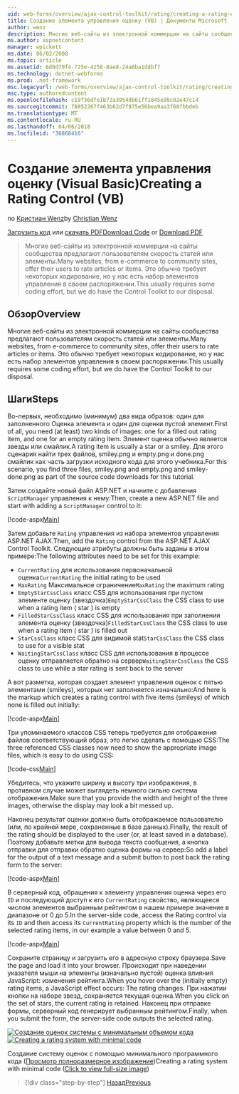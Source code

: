 ```yaml
---
uid: web-forms/overview/ajax-control-toolkit/rating/creating-a-rating-control-vb
title: Создание элемента управления оценку (VB) | Документы Microsoft
author: wenz
description: Многие веб-сайты из электронной коммерции на сайты сообщества предлагают пользователям скорость статей или элементы. Это обычно требует некоторых кодирование, но у нас есть...
ms.author: aspnetcontent
manager: wpickett
ms.date: 06/02/2008
ms.topic: article
ms.assetid: 6d0d70f4-725e-4258-8ae8-24a6ba1ddbf7
ms.technology: dotnet-webforms
ms.prod: .net-framework
msc.legacyurl: /web-forms/overview/ajax-control-toolkit/rating/creating-a-rating-control-vb
msc.type: authoredcontent
ms.openlocfilehash: c19f36dfe1b72a3954db61ff1845e99c02e47c14
ms.sourcegitcommit: f8852267f463b62d7f975e56bea9aa3f68fbbdeb
ms.translationtype: MT
ms.contentlocale: ru-RU
ms.lasthandoff: 04/06/2018
ms.locfileid: "30868416"
---
```

<a name="creating-a-rating-control-vb"></a><span data-ttu-id="9f710-104">Создание элемента управления оценку (Visual Basic)</span><span class="sxs-lookup"><span data-stu-id="9f710-104">Creating a Rating Control (VB)</span></span>
====================
<span data-ttu-id="9f710-105">по [Кристиан Wenz](https://github.com/wenz)</span><span class="sxs-lookup"><span data-stu-id="9f710-105">by [Christian Wenz](https://github.com/wenz)</span></span>

<span data-ttu-id="9f710-106">[Загрузить код](http://download.microsoft.com/download/9/3/f/93f8daea-bebd-4821-833b-95205389c7d0/rating0.vb.zip) или [скачать PDF](http://download.microsoft.com/download/2/d/c/2dc10e34-6983-41d4-9c08-f78f5387d32b/rating0VB.pdf)</span><span class="sxs-lookup"><span data-stu-id="9f710-106">[Download Code](http://download.microsoft.com/download/9/3/f/93f8daea-bebd-4821-833b-95205389c7d0/rating0.vb.zip) or [Download PDF](http://download.microsoft.com/download/2/d/c/2dc10e34-6983-41d4-9c08-f78f5387d32b/rating0VB.pdf)</span></span>

> <span data-ttu-id="9f710-107">Многие веб-сайты из электронной коммерции на сайты сообщества предлагают пользователям скорость статей или элементы.</span><span class="sxs-lookup"><span data-stu-id="9f710-107">Many websites, from e-commerce to community sites, offer their users to rate articles or items.</span></span> <span data-ttu-id="9f710-108">Это обычно требует некоторых кодирование, но у нас есть набор элементов управления в своем распоряжении.</span><span class="sxs-lookup"><span data-stu-id="9f710-108">This usually requires some coding effort, but we do have the Control Toolkit to our disposal.</span></span>


## <a name="overview"></a><span data-ttu-id="9f710-109">Обзор</span><span class="sxs-lookup"><span data-stu-id="9f710-109">Overview</span></span>

<span data-ttu-id="9f710-110">Многие веб-сайты из электронной коммерции на сайты сообщества предлагают пользователям скорость статей или элементы.</span><span class="sxs-lookup"><span data-stu-id="9f710-110">Many websites, from e-commerce to community sites, offer their users to rate articles or items.</span></span> <span data-ttu-id="9f710-111">Это обычно требует некоторых кодирование, но у нас есть набор элементов управления в своем распоряжении.</span><span class="sxs-lookup"><span data-stu-id="9f710-111">This usually requires some coding effort, but we do have the Control Toolkit to our disposal.</span></span>

## <a name="steps"></a><span data-ttu-id="9f710-112">Шаги</span><span class="sxs-lookup"><span data-stu-id="9f710-112">Steps</span></span>

<span data-ttu-id="9f710-113">Во-первых, необходимо (минимум) два вида образов: один для заполненного Оценка элемента и один для оценки пустой элемент.</span><span class="sxs-lookup"><span data-stu-id="9f710-113">First of all, you need (at least) two kinds of images: one for a filled out rating item, and one for an empty rating item.</span></span> <span data-ttu-id="9f710-114">Элемент оценка обычно является звезды или смайлик.</span><span class="sxs-lookup"><span data-stu-id="9f710-114">A rating item is usually a star or a smiley.</span></span> <span data-ttu-id="9f710-115">Для этого сценария найти трех файлов, smiley.png и empty.png и done.png смайлик как часть загрузки исходного кода для этого учебника.</span><span class="sxs-lookup"><span data-stu-id="9f710-115">For this scenario, you find three files, smiley.png and empty.png and smiley-done.png as part of the source code downloads for this tutorial.</span></span>

<span data-ttu-id="9f710-116">Затем создайте новый файл ASP.NET и начните с добавления `ScriptManager` управления к нему:</span><span class="sxs-lookup"><span data-stu-id="9f710-116">Then, create a new ASP.NET file and start with adding a `ScriptManager` control to it:</span></span>

[!code-aspx[Main](creating-a-rating-control-vb/samples/sample1.aspx)]

<span data-ttu-id="9f710-117">Затем добавьте `Rating` управления из набора элементов управления ASP.NET AJAX.</span><span class="sxs-lookup"><span data-stu-id="9f710-117">Then, add the `Rating` control from the ASP.NET AJAX Control Toolkit.</span></span> <span data-ttu-id="9f710-118">Следующие атрибуты должны быть заданы в этом примере:</span><span class="sxs-lookup"><span data-stu-id="9f710-118">The following attributes need to be set for this example:</span></span>

- <span data-ttu-id="9f710-119">`CurrentRating` для использования первоначальной оценка</span><span class="sxs-lookup"><span data-stu-id="9f710-119">`CurrentRating` the initial rating to be used</span></span>
- <span data-ttu-id="9f710-120">`MaxRating` Максимальное ограничение</span><span class="sxs-lookup"><span data-stu-id="9f710-120">`MaxRating` the maximum rating</span></span>
- <span data-ttu-id="9f710-121">`EmptyStarCssClass` класс CSS для использования при пустом элементе оценку (звездочка)</span><span class="sxs-lookup"><span data-stu-id="9f710-121">`EmptyStarCssClass` the CSS class to use when a rating item ( star ) is empty</span></span>
- <span data-ttu-id="9f710-122">`FilledStarCssClass` класс CSS для использования при заполнении элемента оценку (звездочка)</span><span class="sxs-lookup"><span data-stu-id="9f710-122">`FilledStarCssClass` the CSS class to use when a rating item ( star ) is filled out</span></span>
- <span data-ttu-id="9f710-123">`StarCssClass` класс CSS для видимой stat</span><span class="sxs-lookup"><span data-stu-id="9f710-123">`StarCssClass` the CSS class to use for a visible stat</span></span>
- <span data-ttu-id="9f710-124">`WaitingStarCssClass` класс CSS для использования в процессе оценку отправляется обратно на сервер</span><span class="sxs-lookup"><span data-stu-id="9f710-124">`WaitingStarCssClass` the CSS class to use while a star rating is sent back to the server</span></span>

<span data-ttu-id="9f710-125">А вот разметка, которая создает элемент управления оценок с пятью элементами (smileys), которых нет заполняется изначально:</span><span class="sxs-lookup"><span data-stu-id="9f710-125">And here is the markup which creates a rating control with five items (smileys) of which none is filled out initially:</span></span>

[!code-aspx[Main](creating-a-rating-control-vb/samples/sample2.aspx)]

<span data-ttu-id="9f710-126">Три упоминаемого классов CSS теперь требуется для отображения файлов соответствующий образ, это легко сделать с помощью CSS:</span><span class="sxs-lookup"><span data-stu-id="9f710-126">The three referenced CSS classes now need to show the appropriate image files, which is easy to do using CSS:</span></span>

[!code-css[Main](creating-a-rating-control-vb/samples/sample3.css)]

<span data-ttu-id="9f710-127">Убедитесь, что укажите ширину и высоту три изображения, в противном случае может выглядеть немного сильно система отображения.</span><span class="sxs-lookup"><span data-stu-id="9f710-127">Make sure that you provide the width and height of the three images, otherwise the display may look a bit messed up.</span></span>

<span data-ttu-id="9f710-128">Наконец результат оценки должно быть отображаемое пользователю (или, по крайней мере, сохраненные в базе данных).</span><span class="sxs-lookup"><span data-stu-id="9f710-128">Finally, the result of the rating should be displayed to the user (or, at least saved in a database).</span></span> <span data-ttu-id="9f710-129">Поэтому добавьте метки для вывода текста сообщения, а кнопка отправки для отправки обратно оценка формы на сервер:</span><span class="sxs-lookup"><span data-stu-id="9f710-129">So add a label for the output of a text message and a submit button to post back the rating form to the server:</span></span>

[!code-aspx[Main](creating-a-rating-control-vb/samples/sample4.aspx)]

<span data-ttu-id="9f710-130">В серверный код, обращения к элементу управления оценка через его `ID` и последующий доступ к его `CurrentRating` свойство, являющееся числом элементов выбранным рейтингом в нашем примере значение в диапазоне от 0 до 5.</span><span class="sxs-lookup"><span data-stu-id="9f710-130">In the server-side code, access the Rating control via its `ID` and then access its `CurrentRating` property which is the number of the selected rating items, in our example a value between 0 and 5.</span></span>

[!code-aspx[Main](creating-a-rating-control-vb/samples/sample5.aspx)]

<span data-ttu-id="9f710-131">Сохраните страницу и загрузить его в адресную строку браузера.</span><span class="sxs-lookup"><span data-stu-id="9f710-131">Save the page and load it into your browser.</span></span> <span data-ttu-id="9f710-132">Происходит при наведении указателя мыши на элементы (изначально пустой) оценка влияния JavaScript: изменения рейтинга.</span><span class="sxs-lookup"><span data-stu-id="9f710-132">When you hover over the (initially empty) rating items, a JavaScript effect occurs: The rating changes.</span></span> <span data-ttu-id="9f710-133">При нажатии кнопки на наборе звезд, сохраняется текущая оценка.</span><span class="sxs-lookup"><span data-stu-id="9f710-133">When you click on the set of stars, the current rating is retained.</span></span> <span data-ttu-id="9f710-134">Наконец при отправке формы, серверный код генерирует выбранным рейтингом.</span><span class="sxs-lookup"><span data-stu-id="9f710-134">Finally, when you submit the form, the server-side code outputs the selected rating.</span></span>


<span data-ttu-id="9f710-135">[![Создание оценок системы с минимальным объемом кода](creating-a-rating-control-vb/_static/image2.png)](creating-a-rating-control-vb/_static/image1.png)</span><span class="sxs-lookup"><span data-stu-id="9f710-135">[![Creating a rating system with minimal code](creating-a-rating-control-vb/_static/image2.png)](creating-a-rating-control-vb/_static/image1.png)</span></span>

<span data-ttu-id="9f710-136">Создание систему оценок с помощью минимального программного кода ([Просмотр полноразмерное изображение](creating-a-rating-control-vb/_static/image3.png))</span><span class="sxs-lookup"><span data-stu-id="9f710-136">Creating a rating system with minimal code ([Click to view full-size image](creating-a-rating-control-vb/_static/image3.png))</span></span>

> [!div class="step-by-step"]
> [<span data-ttu-id="9f710-137">Назад</span><span class="sxs-lookup"><span data-stu-id="9f710-137">Previous</span></span>](creating-a-rating-control-cs.md)
